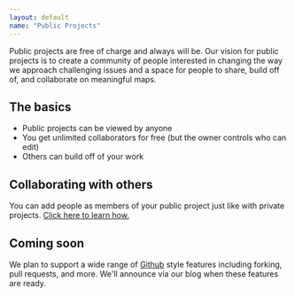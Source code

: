 ```yaml
---
layout: default
name: "Public Projects"
---
```


Public projects are free of charge and always will be. Our vision for public projects is to create a community of people interested in changing the way we approach challenging issues and a space for people to share, build off of, and collaborate on meaningful maps.

## The basics

* Public projects can be viewed by anyone
* You get unlimited collaborators for free (but the owner controls who can edit)
* Others can build off of your work

## Collaborating with others

You can add people as members of your public project just like with private projects. [Click here to learn how.](/basics/sharing-and-collaborating.html)

## Coming soon

We plan to support a wide range of [Github](http://github.com) style features including forking, pull requests, and more. We'll announce via our blog when these features are ready.
